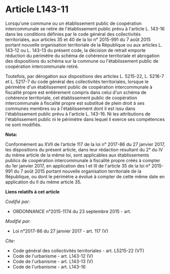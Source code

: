 # Article L143-11

Lorsqu'une commune ou un établissement public de coopération intercommunale se retire de l'établissement public prévu à
l'article L. 143-16 dans les conditions définies par le code général des collectivités territoriales, aux articles 35 et 40
de la loi n° 2015-991 du 7 août 2015 portant nouvelle organisation territoriale de la République ou aux articles L. 143-12 ou
L. 143-13 du présent code, la décision de retrait emporte réduction du périmètre du schéma de cohérence territoriale et
abrogation des dispositions du schéma sur la commune ou l'établissement public de coopération intercommunale retiré. 

Toutefois, par dérogation aux dispositions des articles L. 5215-22, L. 5216-7 et L. 5217-7 du code général des collectivités
territoriales, lorsque le périmètre d'un établissement public de coopération intercommunale à fiscalité propre est
entièrement compris dans celui d'un schéma de cohérence territoriale, cet établissement public de coopération intercommunale
à fiscalité propre est substitué de plein droit à ses communes membres ou à l'établissement dont il est issu dans
l'établissement public prévu à l'article L. 143-16. Ni les attributions de l'établissement public ni le périmètre dans lequel
il exerce ses compétences ne sont modifiés.

**Nota:**

Conformément au XVII de l’article 117 de la loi n° 2017-86 du 27 janvier 2017, les dispositions du présent article, dans leur
rédaction résultant du 2° du IV du même article de la même loi, sont applicables aux établissements publics de coopération
intercommunale à fiscalité propre créés à compter du 1er janvier 2017, en application des I et III de l'article 35 de la loi
n° 2015-991 du 7 août 2015 portant nouvelle organisation territoriale de la République, ou dont le périmètre a évolué à
compter de cette même date en application du II du même article 35.

**Liens relatifs à cet article**

_Codifié par_:

  - ORDONNANCE n°2015-1174 du 23 septembre 2015 - art.

_Modifié par_:

  - Loi n°2017-86 du 27 janvier 2017 - art. 117 (V)

_Cite_:

  - Code général des collectivités territoriales - art. L5215-22 (VT)
  - Code de l'urbanisme - art. L143-12 (V)
  - Code de l'urbanisme - art. L143-13 (V)
  - Code de l'urbanisme - art. L143-16
